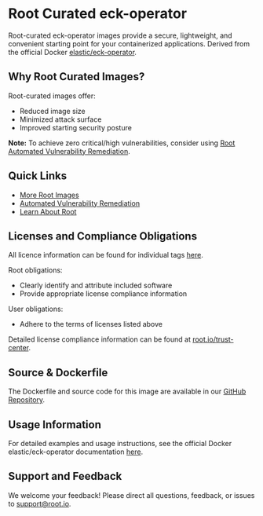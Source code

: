 # Root Curated eck-operator

Root-curated eck-operator images provide a secure, lightweight, and convenient starting point for your containerized applications. Derived from the official Docker [elastic/eck-operator](https://hub.docker.com/r/elastic/eck-operator).

## Why Root Curated Images?
Root-curated images offer:
- Reduced image size
- Minimized attack surface
- Improved starting security posture

**Note:** To achieve zero critical/high vulnerabilities, consider using [Root Automated Vulnerability Remediation](https://app.root.io).

## Quick Links
- [More Root Images](https://images.root.io)
- [Automated Vulnerability Remediation](https://app.root.io)
- [Learn About Root](https://www.root.io)

## Licenses and Compliance Obligations
All licence information can be found for individual tags [here](https://github.com/rootio-avr/public-image-catalog/tree/main/debian/eck-operator/).

Root obligations:
- Clearly identify and attribute included software
- Provide appropriate license compliance information

User obligations:
- Adhere to the terms of licenses listed above

Detailed license compliance information can be found at [root.io/trust-center](https://root.io/trust-center).

## Source & Dockerfile
The Dockerfile and source code for this image are available in our [GitHub Repository](https://github.com/rootio-avr/public-image-catalog/tree/main/debian/eck-operator/).

## Usage Information
For detailed examples and usage instructions, see the official Docker elastic/eck-operator documentation [here](https://hub.docker.com/r/elastic/eck-operator).

## Support and Feedback
We welcome your feedback! Please direct all questions, feedback, or issues to [support@root.io](mailto:support@root.io).
